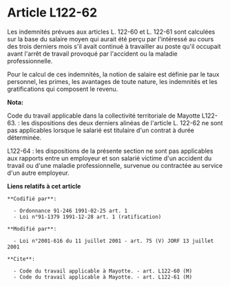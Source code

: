 # Article L122-62

Les indemnités prévues aux articles L. 122-60 et L. 122-61 sont calculées sur la base du salaire moyen qui aurait été perçu
par l'intéressé au cours des trois derniers mois s'il avait continué à travailler au poste qu'il occupait avant l'arrêt de
travail provoqué par l'accident ou la maladie professionnelle.

Pour le calcul de ces indemnités, la notion de salaire est définie par le taux personnel, les primes, les avantages de toute
nature, les indemnités et les gratifications qui composent le revenu.

**Nota:**

Code du travail applicable dans la collectivité territoriale de Mayotte L122-63. : les dispositions des deux derniers alinéas
de l'article L. 122-62 ne sont pas applicables lorsque le salarié est titulaire d'un contrat à durée déterminée. 

L122-64 : les dispositions de la présente section ne sont pas applicables aux rapports entre un employeur et son salarié
victime d'un accident du travail ou d'une maladie professionnelle, survenue ou contractée au service d'un autre employeur.

**Liens relatifs à cet article**

	**Codifié par**:

	  - Ordonnance 91-246 1991-02-25 art. 1
	  - Loi n°91-1379 1991-12-28 art. 1 (ratification)

	**Modifié par**:

	  - Loi n°2001-616 du 11 juillet 2001 - art. 75 (V) JORF 13 juillet 2001

	**Cite**:

	  - Code du travail applicable à Mayotte. - art. L122-60 (M)
	  - Code du travail applicable à Mayotte. - art. L122-61 (M)
